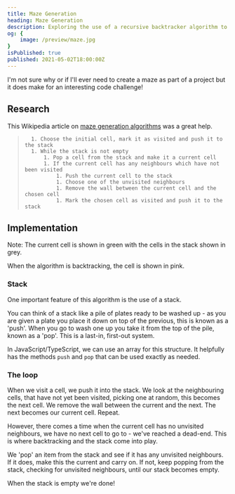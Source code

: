 ```yaml
---
title: Maze Generation
heading: Maze Generation
description: Exploring the use of a recursive backtracker algorithm to generate a Maze.
og: {
	image: /preview/maze.jpg
}
isPublished: true
published: 2021-05-02T18:00:00Z
---
```


<script>
	import ColourSquare from '$lib/components/ColourSquare.svelte';
	import Maze from '$lib/projects/maze/Maze.svelte';
	import Controls from '$lib/projects/maze/Controls.svelte';
</script>

<p slot="intro">
	I'm not sure why or if I'll ever need to create a maze as part of a project but it does make for an interesting code challenge!
</p>

<Maze />

<Controls />

## Research

This Wikipedia article on [maze generation algorithms](https://en.wikipedia.org/wiki/Maze_generation_algorithm) was a great help.

>     	1. Choose the initial cell, mark it as visited and push it to the stack
>     	1. While the stack is not empty
>     		1. Pop a cell from the stack and make it a current cell
>     		1. If the current cell has any neighbours which have not been visited
>     			1. Push the current cell to the stack
>     			1. Choose one of the unvisited neighbours
>     			1. Remove the wall between the current cell and the chosen cell
>     			1. Mark the chosen cell as visited and push it to the stack

## Implementation

Note: The current cell is shown in <ColourSquare value="--color-green">green</ColourSquare> with the cells in the stack shown in <ColourSquare value="--theme-highlight">grey</ColourSquare>.

When the algorithm is backtracking, the cell is shown in <ColourSquare value="--color-pink">pink</ColourSquare>.

### Stack

One important feature of this algorithm is the use of a stack.

You can think of a stack like a pile of plates ready to be washed up - as you are given a plate you place it down on top of the previous, this is known as a 'push'. When you go to wash one up you take it from the top of the pile, known as a 'pop'. This is a last-in, first-out system.

In JavaScript/TypeScript, we can use an array for this structure. It helpfully has the methods `push` and `pop` that can be used exactly as needed.

### The loop

When we visit a cell, we push it into the stack. We look at the neighbouring cells, that have not yet been visited, picking one at random, this becomes the next cell. We remove the wall between the current and the next. The next becomes our current cell. Repeat.

However, there comes a time when the current cell has no unvisited neighbours, we have no next cell to go to - we've reached a dead-end. This is where backtracking and the stack come into play.

We 'pop' an item from the stack and see if it has any unvisited neighbours. If it does, make this the current and carry on. If not, keep popping from the stack, checking for unvisited neighbours, until our stack becomes empty.

When the stack is empty we're done!
